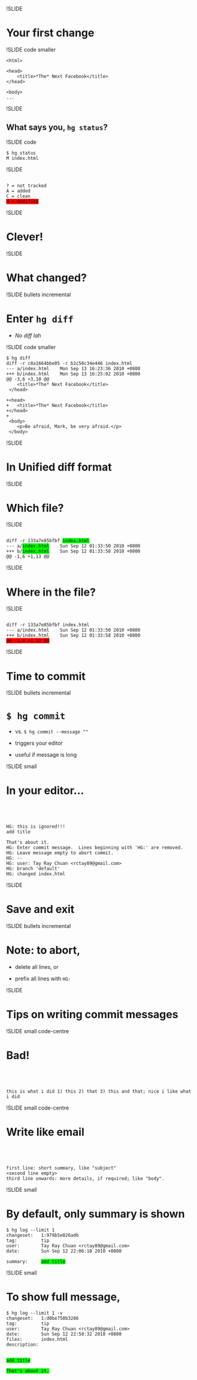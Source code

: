 !SLIDE

# Your first change

!SLIDE code smaller

	<html>

	<head>
		<title>*The* Next Facebook</title>
	</head>

	<body>
	...

!SLIDE

## What says you, `hg status`?

!SLIDE code

	$ hg status
	M index.html

!SLIDE

<pre><code>
? = not tracked
A = added
C = clean
<span style="background-color: red">M = modified</span>
</code></pre>

!SLIDE

# Clever!

!SLIDE

# What changed?

!SLIDE bullets incremental

# Enter `hg diff`

- *No diff lah*

!SLIDE code smaller

	$ hg diff
	diff -r c8a1664bbe05 -r b2c50c34e446 index.html
	--- a/index.html	Mon Sep 13 16:23:36 2010 +0800
	+++ b/index.html	Mon Sep 13 16:25:02 2010 +0800
	@@ -3,6 +3,10 @@
	 	<title>*The* Next Facebook</title>
	 </head>

	+<head>
	+	<title>*The* Next Facebook</title>
	+</head>
	+
	 <body>
	 	<p>Be afraid, Mark, be very afraid.</p>
	 </body>


!SLIDE

# In Unified diff format

!SLIDE

# Which file?

!SLIDE

<pre><code>
diff -r 133a7e85bfbf <span style="background-color: lime">index.html</span>
--- a/<span style="background-color: lime">index.html</span>	Sun Sep 12 01:33:50 2010 +0800
+++ b/<span style="background-color: lime">index.html</span>	Sun Sep 12 01:33:58 2010 +0800
@@ -1,6 +1,13 @@
</code></pre>

!SLIDE

# Where in the file?

!SLIDE

<pre><code>
diff -r 133a7e85bfbf index.html
--- a/index.html	Sun Sep 12 01:33:50 2010 +0800
+++ b/index.html	Sun Sep 12 01:33:58 2010 +0800
<span style="background-color: red">@@ -1,6 +1,13 @@</span>
</code></pre>

!SLIDE

# Time to commit

!SLIDE bullets incremental

# `$ hg commit`

- vs. `$ hg commit --message ""`

- triggers your editor

- useful if message is long

!SLIDE small

# In your editor...

## <br />

	HG: this is ignored!!!
	add title

	That's about it.
	HG: Enter commit message.  Lines beginning with 'HG:' are removed.
	HG: Leave message empty to abort commit.
	HG: --
	HG: user: Tay Ray Chuan <rctay89@gmail.com>
	HG: branch 'default'
	HG: changed index.html

!SLIDE

# Save and exit

!SLIDE bullets incremental

# Note: to abort,

- delete all lines, or

- prefix all lines with `HG:`

!SLIDE

# Tips on writing commit messages

!SLIDE small code-centre

# Bad!

## <br />

	this is what i did 1) this 2) that 3) this and that; nice i like what i did

!SLIDE small code-centre

# Write like email

## <br />

	first line: short summary, like "subject"
	<second line empty>
	third line onwards: more details, if required; like "body".

!SLIDE small

# By default, only summary is shown

	$ hg log --limit 1
	changeset:   1:979b5e026adb
	tag:         tip
	user:        Tay Ray Chuan <rctay89@gmail.com>
	date:        Sun Sep 12 22:06:10 2010 +0800
<pre><code>summary:     <span style="background-color: lime">add title</span></code></pre>

!SLIDE small

# To show full message,

	$ hg log --limit 1 -v
	changeset:   1:d0be750b3286
	tag:         tip
	user:        Tay Ray Chuan <rctay89@gmail.com>
	date:        Sun Sep 12 22:58:32 2010 +0800
	files:       index.html
	description:
<pre><code><span style="background-color: lime">
add title

That's about it.</span></code></pre>
